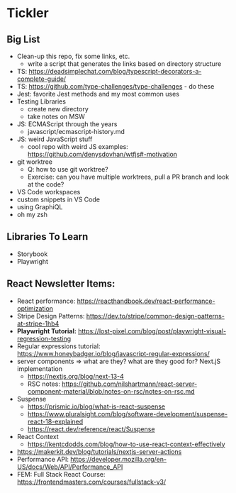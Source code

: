 # Tickler

## Big List
- Clean-up this repo, fix some links, etc.
  - write a script that generates the links based on directory structure
- TS: https://deadsimplechat.com/blog/typescript-decorators-a-complete-guide/
- TS: https://github.com/type-challenges/type-challenges - do these
- Jest: favorite Jest methods and my most common uses
- Testing Libraries
  - create new directory
  - take notes on MSW
- JS: ECMAScript through the years
  - javascript/ecmascript-history.md
- JS: weird JavaScript stuff
  - cool repo with weird JS examples: https://github.com/denysdovhan/wtfjs#-motivation 
- git worktree
  - Q: how to use git worktree?
  - Exercise: can you have multiple worktrees, pull a PR branch and look at the code?
- VS Code workspaces
- custom snippets in VS Code
- using GraphiQL
- oh my zsh

## Libraries To Learn
- Storybook
- Playwright

## React Newsletter Items:
- React performance: https://reacthandbook.dev/react-performance-optimization 
- Stripe Design Patterns: https://dev.to/stripe/common-design-patterns-at-stripe-1hb4 
- **Playwright Tutorial:** https://lost-pixel.com/blog/post/playwright-visual-regression-testing
- Regular expressions tutorial: https://www.honeybadger.io/blog/javascript-regular-expressions/
- server components => what are they? what are they good for? Next.jS implementation 
  - https://nextjs.org/blog/next-13-4
  - RSC notes: https://github.com/nilshartmann/react-server-component-material/blob/notes-on-rsc/notes-on-rsc.md
- Suspense
  - https://prismic.io/blog/what-is-react-suspense
  - https://www.pluralsight.com/blog/software-development/suspense-react-18-explained
  - https://react.dev/reference/react/Suspense
- React Context
  - https://kentcdodds.com/blog/how-to-use-react-context-effectively
- https://makerkit.dev/blog/tutorials/nextjs-server-actions
- Performance API: https://developer.mozilla.org/en-US/docs/Web/API/Performance_API
- FEM: Full Stack React Course: https://frontendmasters.com/courses/fullstack-v3/